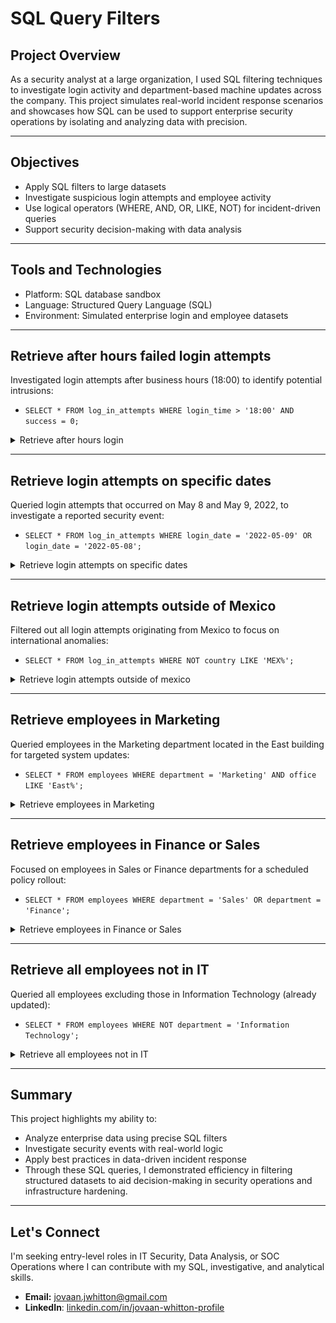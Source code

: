 #  SQL Query Filters


##  Project Overview

As a security analyst at a large organization, I used SQL filtering techniques to investigate login activity and department-based machine updates across the company. This project simulates real-world incident response scenarios and showcases how SQL can be used to support enterprise security operations by isolating and analyzing data with precision.

---

## Objectives

- Apply SQL filters to large datasets
- Investigate suspicious login attempts and employee activity
- Use logical operators (WHERE, AND, OR, LIKE, NOT) for incident-driven queries
- Support security decision-making with data analysis

--- 

## Tools and Technologies

- Platform: SQL database sandbox
- Language: Structured Query Language (SQL)
- Environment: Simulated enterprise login and employee datasets

---

## Retrieve after hours failed login attempts

Investigated login attempts after business hours (18:00) to identify potential intrusions:

- `SELECT * FROM log_in_attempts
WHERE login_time > '18:00' AND success = 0;`

<details>
  <summary>Retrieve after hours login</summary>
  
![Retrieve after hours failed login attempts](images/after-hours-failures.png)

</details>

---

## Retrieve login attempts on specific dates

Queried login attempts that occurred on May 8 and May 9, 2022, to investigate a reported security event:

- `SELECT * FROM log_in_attempts
WHERE login_date = '2022-05-09' OR login_date = '2022-05-08';`

<details>
  <summary>Retrieve login attempts on specific dates</summary>

![Retrieve login attempts on specific dates](images/login-attempts-specific-dates.png)

</details>

---

## Retrieve login attempts outside of Mexico

Filtered out all login attempts originating from Mexico to focus on international anomalies:

- `SELECT * FROM log_in_attempts
WHERE NOT country LIKE 'MEX%';`

<details>
  <summary>Retrieve login attempts outside of mexico</summary>

![Retrieve login attempts outside of Mexico](images/outside-mexico.png)

</details>

---

## Retrieve employees in Marketing

Queried employees in the Marketing department located in the East building for targeted system updates:

- `SELECT * FROM employees
WHERE department = 'Marketing' AND office LIKE 'East%';`

<details>
  <summary>Retrieve employees in Marketing</summary>

![Retrieve employees in Marketing](images/marketing-east.png)

</details>

---

## Retrieve employees in Finance or Sales

Focused on employees in Sales or Finance departments for a scheduled policy rollout:

- `SELECT * FROM employees
WHERE department = 'Sales' OR department = 'Finance';`

<details>
  <summary>Retrieve employees in Finance or Sales</summary>

![Retrieve employees in Finance or Sales](images/sales-finance.png)

</details>

---

## Retrieve all employees not in IT

Queried all employees excluding those in Information Technology (already updated):

- `SELECT * FROM employees
WHERE NOT department = 'Information Technology';`

<details>
  <summary>Retrieve all employees not in IT</summary>

![Retrieve all employees not in IT](images/not-it.png)

</details>

---

## Summary

This project highlights my ability to:

- Analyze enterprise data using precise SQL filters
- Investigate security events with real-world logic
- Apply best practices in data-driven incident response
- Through these SQL queries, I demonstrated efficiency in filtering structured datasets to aid decision-making in security operations and infrastructure hardening.
  
---

## Let's Connect

I'm seeking entry-level roles in IT Security, Data Analysis, or SOC Operations where I can contribute with my SQL, investigative, and analytical skills.

- **Email:** jovaan.jwhitton@gmail.com
- **LinkedIn**: [linkedin.com/in/jovaan-whitton-profile](https://linkedin.com/in/jovaan-whitton-profile)
